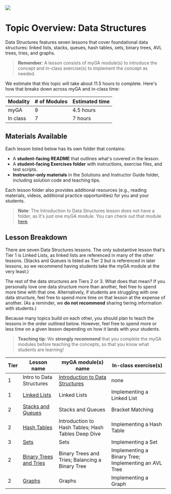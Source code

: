 ![](https://ga-dash.s3.amazonaws.com/production/assets/logo-9f88ae6c9c3871690e33280fcf557f33.png) 

# Topic Overview: Data Structures
Data Structures features seven lessons that cover foundational data structures: linked lists, stacks, queues, hash tables, sets, binary trees, AVL trees, tries, and graphs.

> **Remember**: A lesson consists of myGA module(s) to introduce the concept and in-class exercise(s) to implement the concept as needed.

We estimate that this topic will take about 11.5 hours to complete. Here's how that breaks down across myGA and in-class time:

| Modality | # of Modules | Estimated time |
|---|---|---|
| myGA | 9 | 4.5 hours |
| In class | 7 | 7 hours |

## Materials Available

Each lesson listed below has its own folder that contains:
* A **student-facing README** that outlines what's covered in the lesson.
* A **student-facing Exercises folder** with instructions, exercise files, and test scripts.
* **Instructor-only materials** in the Solutions and Instructor Guide folder, including solution code and teaching tips.

Each lesson folder also provides additional resources (e.g., reading materials, videos, additional practice opportunities) for you and your students.

> **Note**: The Introduction to Data Structures lesson does not have a folder, as it's just one myGA module. You can check out that module [here](https://my.generalassemb.ly/activities/878?from=dashboard).

## Lesson Breakdown

There are seven Data Structures lessons. The only substantive lesson that's Tier 1 is Linked Lists, as linked lists are referenced in many of the other lessons. (Stacks and Queues is listed as Tier 2 but is referenced in later lessons, so we recommend having students take the myGA module at the very least.)

The rest of the data structures are Tiers 2 or 3. What does that mean? If you personally love one data structure more than another, feel free to spend more time with that one. Alternatively, if students are struggling with one data structure, feel free to spend more time on that lesson at the expense of another. (As a reminder, we **do not recommend** sharing tiering information with students.)

Because many topics build on each other, you should plan to teach the lessons in the order outlined below. However, feel free to spend more or less time on a given lesson depending on how it lands with your students.

> **Teaching tip**: We **strongly recommend** that you complete the myGA modules before teaching the concepts, so that you know what students are learning!

| Tier | Lesson name | myGA module(s) name | In-class exercise(s) | 
|---|---|---|---|
| 1 | Intro to Data Structures | [Introduction to Data Structures](https://my.generalassemb.ly/activities/878?from=dashboard) | none |
| 1 | [Linked Lists](linked-lists) | Linked Lists | Implementing a Linked List |
| 2 | [Stacks and Queues](stacks-and-queues) | Stacks and Queues | Bracket Matching |
| 2 | [Hash Tables](hash-tables) | Introduction to Hash Tables; Hash Tables Deep Dive | Implementing a Hash Table |
| 3 | [Sets](sets) | Sets | Implementing a Set | 
| 2 | [Binary Trees and Tries](binary-trees-and-tries) | Binary Trees and Tries; Balancing a Binary Tree | Implementing a Binary Tree; Implementing an AVL Tree |
| 2 | [Graphs](graphs) | Graphs | Implementing a Graph |
